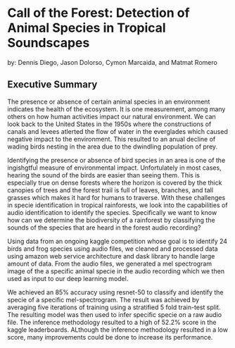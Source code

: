 # Call of the Forest: Detection of Animal Species in Tropical Soundscapes
by: Dennis Diego, Jason Dolorso, Cymon Marcaida, and Matmat Romero

## Executive Summary

The presence or absence of certain animal species in an environment indicates the health of the ecosystem. It is one measurement, among many others on how human activities impact our natural environment. We can look back to the United States in the 1950s where the constructions of canals and levees atlerted the flow of water in the everglades which caused negative impact to the environment. This resulted to an anual decline of wading birds nesting in the area due to the dwindling population of prey.

Identifying the presence or absence of bird species in an area is one of the ingishgtful measure of environmental impact. Unfortulately in most cases, hearing the sound of the birds are easier than seeing them. This is especially true on dense forests where the horizon is covered by the thick canopies of trees and the forest trail is full of leaves, branches, and tall grasses which makes it hard for humans to traverse. With these challenges in specie identification in tropical rainforests, we look into the capabilities of audio identification to identify the species. Specifically we want to know how can we determine the biodiversity of a rainforest by classifying the sounds of the species that are heard in the forest audio recording?

Using data from an ongoing kaggle competition whose goal is to identify 24 birds and frog species using audio files, we cleaned and processed data using amazon web service architecture and dask library to handle large amount of data. From the audio files, we generated a mel spectrogram image of the a specific animal specie in the audio recording which we then used as input to our deep learning model.

We achieved an 85% accuracy using resnet-50 to classify and identify the specie of a specific mel-spectrogram. The result was achieved by averaging five iterations of training using a stratified 5 fold train-test split. The resulting model was then used to infer specific specie on a raw audio file. The inference methodology resulted to a high of 52.2% score in the kaggle leaderboards. ALthough the inference methodology resulted in a low score, many improvements could be done to increase its performance.
